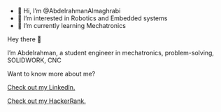 - 👋 Hi, I’m @AbdelrahmanAlmaghrabi
- 👀 I’m interested in Robotics and Embedded systems
- 🌱 I’m currently learning Mechatronics
 


Hey there 👋

I’m Abdelrahman, a student engineer in mechatronics, problem-solving, SOLIDWORK, CNC

Want to know more about me?

[Check out my LinkedIn.](https://www.linkedin.com/in/abdul-rahman-yousef-almaghrabi/)

 [Check out my HackerRank.](https://www.hackerrank.com/profile/bodbaosh258)
